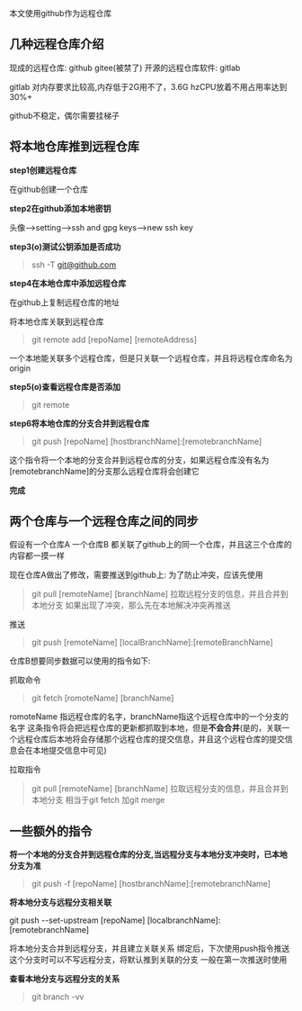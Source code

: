 本文使用github作为远程仓库

## 几种远程仓库介绍

现成的远程仓库: github gitee(被禁了)
开源的远程仓库软件: gitlab

gitlab 对内存要求比较高,内存低于2G用不了，3.6G hzCPU放着不用占用率达到30%+

github不稳定，偶尔需要挂梯子



## 将本地仓库推到远程仓库

**step1创建远程仓库**

在github创建一个仓库

**step2在github添加本地密钥**

头像-->setting-->ssh and gpg keys-->new ssh key


**step3(o)测试公钥添加是否成功**

>ssh -T git@github.com

**step4在本地仓库中添加远程仓库**

在github上复制远程仓库的地址

将本地仓库关联到远程仓库
>git remote add [repoName] [remoteAddress]

一个本地能关联多个远程仓库，但是只关联一个远程仓库，并且将远程仓库命名为origin

**step5(o)查看远程仓库是否添加**



>git remote


**step6将本地仓库的分支合并到远程仓库**



>git push [repoName] [hostbranchName]:[remotebranchName]

这个指令将一个本地的分支合并到远程仓库的分支，如果远程仓库没有名为[remotebranchName]的分支那么远程仓库将会创建它

**完成**

## 两个仓库与一个远程仓库之间的同步

假设有一个仓库A 一个仓库B 都关联了github上的同一个仓库，并且这三个仓库的内容都一摸一样

现在仓库A做出了修改，需要推送到github上:
为了防止冲突，应该先使用
>git pull [remoteName] [branchName]
拉取远程分支的信息，并且合并到本地分支
如果出现了冲突，那么先在本地解决冲突再推送

推送
>git push [remoteName] [localBranchName]:[remoteBranchName]

仓库B想要同步数据可以使用的指令如下:

抓取命令
>git fetch [romoteName] [branchName]

romoteName 指远程仓库的名字，branchName指这个远程仓库中的一个分支的名字
这条指令将会把远程仓库的更新都抓取到本地，但是**不会合并**(是的，关联一个远程仓库后本地将会存储那个远程仓库的提交信息，并且这个远程仓库的提交信息会在本地提交信息中可见)

拉取指令
>git pull [remoteName] [branchName]
拉取远程分支的信息，并且合并到本地分支
相当于git fetch 加git merge




## 一些额外的指令

**将一个本地的分支合并到远程仓库的分支,当远程分支与本地分支冲突时，已本地分支为准**

>git push -f [repoName] [hostbranchName]:[remotebranchName]


**将本地分支与远程分支相关联**

git push --set-upstream [repoName] [localbranchName]:[remotebranchName]

将本地分支合并到远程分支，并且建立关联关系
绑定后，下次使用push指令推送这个分支时可以不写远程分支，将默认推到关联的分支
一般在第一次推送时使用

**查看本地分支与远程分支的关系**

>git branch -vv



